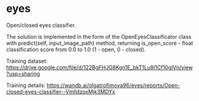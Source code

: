 # eyes

Open/closed eyes classifier.

The solution is implemented in the form of the OpenEyesClassificator class with predict(self, input_image_path) method, returning is_open_score - float classification score from 0.0 to 1.0 (1 - open, 0 - closed).

Training dataset: 
https://drive.google.com/file/d/122BgFHJG8Kgn1E_bkT1Lu8I1Cf10glVn/view?usp=sharing

Training details:
https://wandb.ai/olgatrofimova96/eyes/reports/Open-closed-eyes-classifier--VmlldzoxMjk3MDYx
